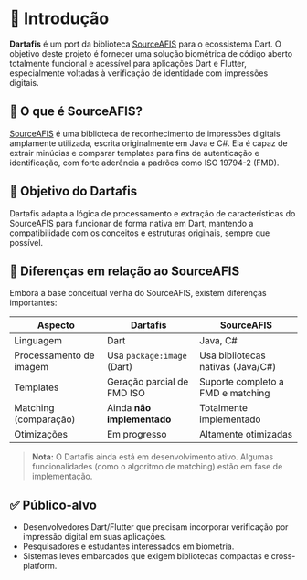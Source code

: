 # 📘 Introdução

**Dartafis** é um port da biblioteca [SourceAFIS](https://sourceafis.machinezoo.com/) para o ecossistema Dart. O objetivo deste projeto é fornecer uma solução biométrica de código aberto totalmente funcional e acessível para aplicações Dart e Flutter, especialmente voltadas à verificação de identidade com impressões digitais.

## 🧬 O que é SourceAFIS?

[SourceAFIS](https://sourceafis.machinezoo.com/) é uma biblioteca de reconhecimento de impressões digitais amplamente utilizada, escrita originalmente em Java e C#. Ela é capaz de extrair minúcias e comparar templates para fins de autenticação e identificação, com forte aderência a padrões como ISO 19794-2 (FMD).

## 🎯 Objetivo do Dartafis

Dartafis adapta a lógica de processamento e extração de características do SourceAFIS para funcionar de forma nativa em Dart, mantendo a compatibilidade com os conceitos e estruturas originais, sempre que possível.

## 🔄 Diferenças em relação ao SourceAFIS

Embora a base conceitual venha do SourceAFIS, existem diferenças importantes:

| Aspecto                 | Dartafis                          | SourceAFIS                       |
|-------------------------|-----------------------------------|----------------------------------|
| Linguagem               | Dart                              | Java, C#                         |
| Processamento de imagem | Usa `package:image` (Dart)        | Usa bibliotecas nativas (Java/C#)|
| Templates               | Geração parcial de FMD ISO        | Suporte completo a FMD e matching |
| Matching (comparação)   | Ainda **não implementado**        | Totalmente implementado          |
| Otimizações             | Em progresso                      | Altamente otimizadas             |

> **Nota:** O Dartafis ainda está em desenvolvimento ativo. Algumas funcionalidades (como o algoritmo de matching) estão em fase de implementação.

## ✅ Público-alvo

- Desenvolvedores Dart/Flutter que precisam incorporar verificação por impressão digital em suas aplicações.
- Pesquisadores e estudantes interessados em biometria.
- Sistemas leves embarcados que exigem bibliotecas compactas e cross-platform.
